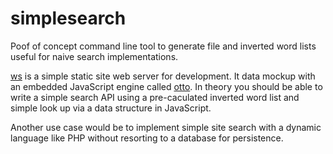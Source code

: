 
# simplesearch

Poof of concept command line tool to generate file and inverted word lists useful for naive search implementations.

[ws](https://github.com/rsdoiel/ws) is a simple static site web server for development. It data mockup with an embedded
JavaScript engine called [otto](https://github.com/robertkrimen/otto). In theory you should be able to write
a simple search API using a pre-caculated inverted word list and simple look up via a data structure in JavaScript.

Another use case would be to implement simple site search with a dynamic language like PHP without resorting to a
database for persistence.


